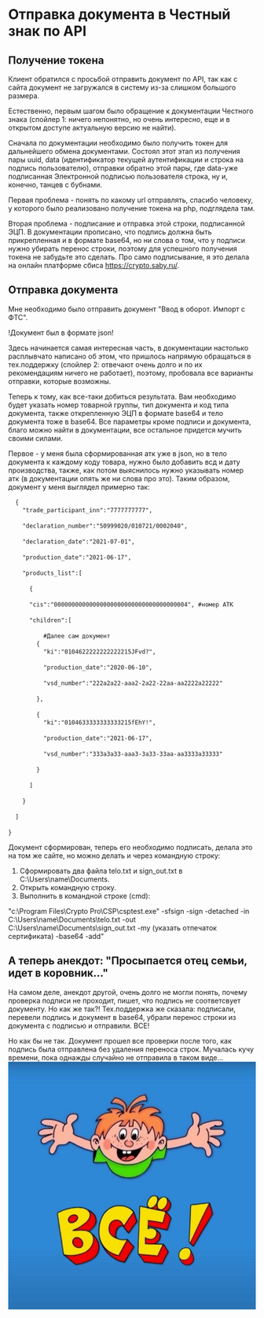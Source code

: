 # Отправка документа в Честный знак по API
## Получение токена
Клиент обратился с просьбой отправить документ по API, так как с сайта документ не загружался в систему из-за слишком большого размера. 

Естественно, первым шагом было обращение к документации Честного знака (спойлер 1: ничего непонятно, но очень интересно, еще и в открытом доступе актуальную версию не найти). 

Сначала по документации необходимо было получить токен для дальнейшего обмена документами. Состоял этот этап из получения пары uuid, data (идентификатор текущей аутентификации и строка на подпись пользователю), отправки обратно этой пары, где data-уже подписанная Электронной подписью пользователя строка, ну и, конечно, танцев с бубнами. 

Первая проблема - понять по какому url отправлять, спасибо человеку, у которого было реализовано получение токена на php, подглядела там. 

Вторая проблема - подписание и отправка этой строки, подписанной ЭЦП. В документации прописано, что подпись должна быть прикрепленная и в формате base64, но ни слова о том, что у подписи нужно убирать перенос строки, поэтому для успешного получения токена не забудьте это сделать. Про само подписывание, я это делала на онлайн платформе сбиса https://crypto.saby.ru/.

## Отправка документа
Мне необходимо было отправить документ "Ввод в оборот. Импорт с ФТС". 

!Документ был в формате json!

Здесь начинается самая интересная часть, в документации настолько расплывчато написано об этом, что пришлось напрямую обращаться в тех.поддержку (спойлер 2: отвечают очень долго и по их рекомендациям ничего не работает), поэтому, пробовала все варианты отправки, которые возможны. 

Теперь к тому, как все-таки добиться результата. Вам необходимо будет указать номер товарной группы, тип документа и код типа документа, также открепленную ЭЦП в формате base64 и тело документа тоже в base64. Все параметры кроме подписи и документа, благо можно найти в документации, все остальное придется мучить своими силами. 

Первое - у меня была сформированная атк уже в json, но в тело документа к каждому коду товара, нужно было добавить всд и дату производства, также, как потом выяснилось нужно указывать номер атк (в документации опять же ни слова про это). Таким образом, документ у меня выглядел примерно так:

  

      {
        "trade_participant_inn":"7777777777",
        
        "declaration_number":"50999020/010721/0002040",
        
        "declaration_date":"2021-07-01",
        
        "production_date":"2021-06-17",
        
        "products_list":[
    
          {
      
          "cis":"00000000000000000000000000000000000004", #номер АТК
          
          "children":[ 
          
              #Далее сам документ
            {
              "ki":"0104622222222222215JFvd?",
              
              "production_date":"2020-06-10",
              
              "vsd_number":"222a2a22-aaa2-2a22-22aa-aa2222a22222"
              
            },
            
            {
              "ki":"0104633333333333215fEhY!",
              
              "production_date":"2021-06-17",
              
              "vsd_number":"333a3a33-aaa3-3a33-33aa-aa3333a33333"
              
            }
            
          ]
        
        }
        
      ]
      
    }


Документ сформирован, теперь его необходимо подписать, делала это на том же сайте, но можно делать и через командную строку:

1. Сформировать два файла telo.txt и sign_out.txt в C:\Users\name\Documents.
2. Открыть командную строку.
3. Выполнить в командной строке (cmd):

"c:\Program Files\Crypto Pro\CSP\csptest.exe" -sfsign -sign -detached -in C:\Users\name\Documents\telo.txt -out C:\Users\name\Documents\sign_out.txt -my (указать отпечаток сертификата) -base64 -add"


## А теперь анекдот: "Просыпается отец семьи, идет в коровник..."
На самом деле, анекдот другой, очень долго не могли понять, почему проверка подписи не проходит, пишет, что подпись не соответсвует документу. Но как же так?! Тех.поддержка же сказала: подписали, перевели подпись и документ в base64, убрали перенос строки из документа с подписью и отправили. ВСЕ! 

Но как бы не так. Документ прошел все проверки после того, как подпись была отправлена без удаления переноса строк. Мучалась кучу времени, пока однажды случайно не отправила в таком виде...
![Alt Text](https://github.com/Maxan21/Working_with_the_Honest_Sign_API/blob/main/main.jpg)

